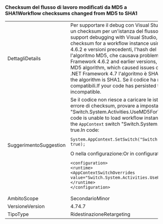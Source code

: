 ### <a name="workflow-checksums-changed-from-md5-to-sha1"></a><span data-ttu-id="b0f5c-101">Checksum del flusso di lavoro modificati da MD5 a SHA1</span><span class="sxs-lookup"><span data-stu-id="b0f5c-101">Workflow checksums changed from MD5 to SHA1</span></span>

|   |   |
|---|---|
|<span data-ttu-id="b0f5c-102">Dettagli</span><span class="sxs-lookup"><span data-stu-id="b0f5c-102">Details</span></span>|<span data-ttu-id="b0f5c-103">Per supportare il debug con Visual Studio, il runtime del flusso di lavoro genera un checksum per un'istanza del flusso di lavoro usando un algoritmo hash.</span><span class="sxs-lookup"><span data-stu-id="b0f5c-103">To support debugging with Visual Studio, the Workflow runtime generates a checksum for a workflow instance using a hashing algorithm.</span></span> <span data-ttu-id="b0f5c-104">In .NET Framework 4.6.2 e versioni precedenti, l'hash del checksum del flusso di lavoro usava l'algoritmo MD5, che causava problemi nei sistemi abilitati per FIPS.</span><span class="sxs-lookup"><span data-stu-id="b0f5c-104">In the .NET Framework 4.6.2 and earlier versions, workflow checksum hashing used the MD5 algorithm, which caused issues on FIPS-enabled systems.</span></span> <span data-ttu-id="b0f5c-105">A partire da .NET Framework 4.7 l'algoritmo è SHA1.</span><span class="sxs-lookup"><span data-stu-id="b0f5c-105">Starting with the .NET Framework 4.7, the algorithm is SHA1.</span></span> <span data-ttu-id="b0f5c-106">Se il codice ha mantenuto i checksum, questi non saranno compatibili.</span><span class="sxs-lookup"><span data-stu-id="b0f5c-106">If your code has persisted these checksums, they will be incompatible.</span></span>|
|<span data-ttu-id="b0f5c-107">Suggerimento</span><span class="sxs-lookup"><span data-stu-id="b0f5c-107">Suggestion</span></span>|<span data-ttu-id="b0f5c-108">Se il codice non riesce a caricare le istanze del flusso di lavoro a causa di un errore di checksum, provare a impostare lo switch <code>AppContext</code> &quot;Switch.System.Activities.UseMD5ForWFDebugger&quot; su true. Nel codice:</span><span class="sxs-lookup"><span data-stu-id="b0f5c-108">If your code is unable to load workflow instances due to a checksum failure, try setting the <code>AppContext</code> switch &quot;Switch.System.Activities.UseMD5ForWFDebugger&quot; to true.In code:</span></span><pre><code class="language-csharp">System.AppContext.SetSwitch(&quot;Switch.System.Activities.UseMD5ForWFDebugger&quot;, true);&#13;&#10;</code></pre><span data-ttu-id="b0f5c-109">O nella configurazione:</span><span class="sxs-lookup"><span data-stu-id="b0f5c-109">Or in configuration:</span></span><pre><code class="language-xml">&lt;configuration&gt;&#13;&#10;&lt;runtime&gt;&#13;&#10;&lt;AppContextSwitchOverrides value=&quot;Switch.System.Activities.UseMD5ForWFDebugger=true&quot; /&gt;&#13;&#10;&lt;/runtime&gt;&#13;&#10;&lt;/configuration&gt;&#13;&#10;</code></pre>|
|<span data-ttu-id="b0f5c-110">Ambito</span><span class="sxs-lookup"><span data-stu-id="b0f5c-110">Scope</span></span>|<span data-ttu-id="b0f5c-111">Secondario</span><span class="sxs-lookup"><span data-stu-id="b0f5c-111">Minor</span></span>|
|<span data-ttu-id="b0f5c-112">Versione</span><span class="sxs-lookup"><span data-stu-id="b0f5c-112">Version</span></span>|<span data-ttu-id="b0f5c-113">4.7</span><span class="sxs-lookup"><span data-stu-id="b0f5c-113">4.7</span></span>|
|<span data-ttu-id="b0f5c-114">Tipo</span><span class="sxs-lookup"><span data-stu-id="b0f5c-114">Type</span></span>|<span data-ttu-id="b0f5c-115">Ridestinazione</span><span class="sxs-lookup"><span data-stu-id="b0f5c-115">Retargeting</span></span>|


